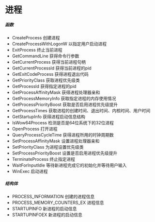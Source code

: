 # 进程

##### 函数

- CreateProcess 创建进程
- CreateProcessWithLogonW 以指定用户启动进程
- ExitProcess 终止当前进程
- GetCommandLine 获得命令行参数
- GetCurrentProcess 获得当前进程句柄
- GetCurrentProcessId 获得当前进程的pid
- GetExitCodeProcess 获得进程退出代码
- GetPriorityClass 获取进程优先级类
- GetProcessId 获得指定进程的pid
- GetProcessAffinityMask 获得进程处理器亲和
- GetProcessMemoryInfo 获取指定进程的内存使用情况
- GetProcessPriorityBoost 获取是否启用进程优先级提升
- GetProcessTimes 获取进程的创建时间、退出时间、内核时间、用户时间
- GetStartupInfo 获得进程启动信息结构
- IsWow64Process 检测是否是64位系统下的32位进程
- OpenProcess 打开进程
- QueryProcessCycleTime 获得进程所用的时钟周期数
- SetProcessAffinityMask 设置进程处理器亲和
- SetPriorityClass 为进程设置优先级类
- SetProcessPriorityBoost 设置是否启用进程优先级提升
- TerminateProcess 终止指定进程
- WaitForInputIdle 等待新进程完成它的初始化并等待用户输入
- WinExec 启动进程

##### 结构体
- PROCESS_INFORMATION 创建的进程信息
- PROCESS_MEMORY_COUNTERS_EX 进程信息
- STARTUPINFO 新进程的启动信息
- STARTUPINFOEX 新进程的启动信息